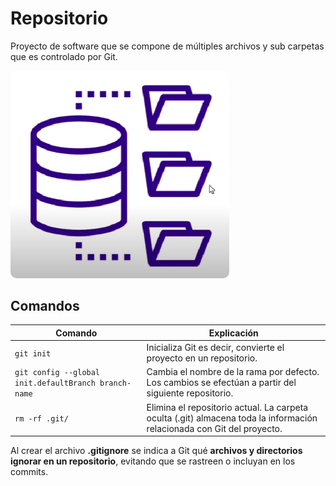 # Repositorio

Proyecto de software que se compone de múltiples archivos y sub carpetas que es controlado por Git.

<img src='../img/git/repo.png' alt="repositorio" width="350" style="border-radius: 10px;">

## Comandos

| Comando | Explicación |
|---------|-------------|
| `git init` | Inicializa Git es decir, convierte el proyecto en un repositorio. |
| `git config --global init.defaultBranch branch-name` | Cambia el nombre de la rama por defecto. Los cambios se efectúan a partir del siguiente repositorio. |
| `rm -rf .git/` | Elimina el repositorio actual. La carpeta oculta (.git) almacena toda la información relacionada con Git del proyecto. |

Al crear el archivo **.gitignore** se indica a Git qué **archivos y directorios ignorar en un repositorio**, evitando que se rastreen o incluyan en los commits.